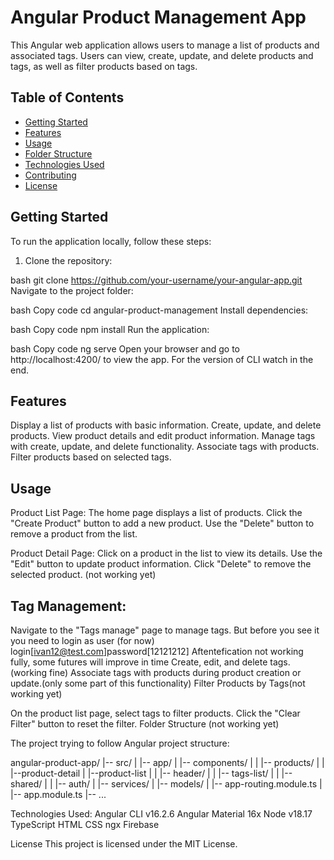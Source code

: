 # Angular Product Management App

This Angular web application allows users to manage a list of products and associated tags. Users can view, create, update, and delete products and tags, as well as filter products based on tags.

## Table of Contents

- [Getting Started](#getting-started)
- [Features](#features)
- [Usage](#usage)
- [Folder Structure](#folder-structure)
- [Technologies Used](#technologies-used)
- [Contributing](#contributing)
- [License](#license)

## Getting Started

To run the application locally, follow these steps:

1. Clone the repository:

bash
   git clone https://github.com/your-username/your-angular-app.git
Navigate to the project folder:

bash
Copy code
cd angular-product-management
Install dependencies:

bash
Copy code
npm install
Run the application:

bash
Copy code
ng serve
Open your browser and go to http://localhost:4200/ to view the app.
For the version of CLI watch in the end.

## Features
Display a list of products with basic information.
Create, update, and delete products.
View product details and edit product information.
Manage tags with create, update, and delete functionality.
Associate tags with products.
Filter products based on selected tags.


## Usage

Product List Page:
The home page displays a list of products.
Click the "Create Product" button to add a new product.
Use the "Delete" button to remove a product from the list.

Product Detail Page:
Click on a product in the list to view its details.
Use the "Edit" button to update product information.
Click "Delete" to remove the selected product. (not working yet)


## Tag Management:
Navigate to the "Tags manage" page to manage tags.
But before you see it you need to login as user (for now) login[ivan12@test.com]password[12121212]
Aftentefication not working fully, some futures will improve in time
Create, edit, and delete tags. (working fine)
Associate tags with products during product creation or update.(only some part of this functionality)
Filter Products by Tags(not working yet)

On the product list page, select tags to filter products.
Click the "Clear Filter" button to reset the filter.
Folder Structure (not working yet)

The project trying to follow Angular project structure:


angular-product-app/
|-- src/
|   |-- app/
|       |-- components/
|       |   |-- products/
|       |       |--product-detail
        |       |--product-list
|       |   |-- header/
|       |   |-- tags-list/
|       |   |-- shared/
|       |   |-- auth/
|       |-- services/
|       |-- models/
|       |-- app-routing.module.ts
|       |-- app.module.ts
|-- ...

Technologies Used:
Angular CLI v16.2.6
Angular Material 16x
Node v18.17
TypeScript
HTML
CSS
ngx
Firebase

License
This project is licensed under the MIT License.
